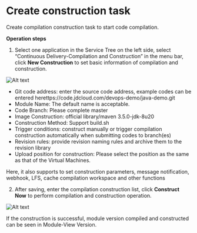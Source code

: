 # Create construction task

Create compilation construction task to start code compilation.

**Operation steps**

1. Select one application in the Service Tree on the left side, select “Continuous Delivery-Compilation and Construction” in the menu bar, click **New Construction** to set basic information of compilation and construction.

![Alt text](https://github.com/jdcloudcom/cn/blob/DevOps/image/DevOps/Starting8.png)


- Git code address: enter the source code address, example codes can be entered herettps://code.jdcloud.com/devops-demo/java-demo.git
- Module Name: The default name is acceptable.
- Code Branch: Please complete master
- Image Construction: official library/maven 3.5.0-jdk-8u20
- Construction Method: Support build.sh
- Trigger conditions: construct manually or trigger compilation construction automatically when submitting codes to branch(es)
- Revision rules: provide revision naming rules and archive them to the revision library
- Upload position for construction: Please select the position as the same as that of the Virtual Machines.

Here, it also supports to set construction parameters, message notification, webhook, LFS, cache compilation workspace and other functions

2. After saving, enter the compilation construction list, click **Construct Now** to perform compilation and construction operation.

![Alt text](https://github.com/jdcloudcom/cn/blob/DevOps/image/DevOps/Starting9.png)

If the construction is successful, module version compiled and constructed can be seen in Module-View Version.
